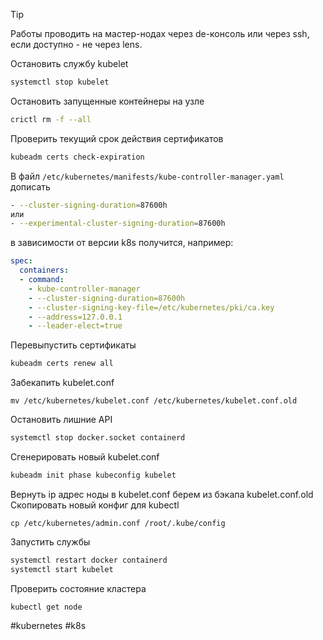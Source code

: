 >[!tip]
Работы проводить на мастер-нодах через de-консоль или через ssh, если доступно - не через lens.

Остановить службу kubelet

```bash
systemctl stop kubelet
```
Остановить запущенные контейнеры на узле
```bash
crictl rm -f --all
```
Проверить текущий срок действия сертификатов
```bash
kubeadm certs check-expiration
```
В файл `/etc/kubernetes/manifests/kube-controller-manager.yaml` дописать
```bash
- --cluster-signing-duration=87600h
или
- --experimental-cluster-signing-duration=87600h
```
в зависимости от версии k8s получится, например:
```yml
spec:
  containers:
  - command:
    - kube-controller-manager
    - --cluster-signing-duration=87600h
    - --cluster-signing-key-file=/etc/kubernetes/pki/ca.key
    - --address=127.0.0.1
    - --leader-elect=true
```
Перевыпустить сертификаты
```bash
kubeadm certs renew all
```
Забекапить kubelet.conf
```
mv /etc/kubernetes/kubelet.conf /etc/kubernetes/kubelet.conf.old
```
 Остановить лишние API
```bash
systemctl stop docker.socket containerd
```
Сгенерировать новый kubelet.conf
```bash
kubeadm init phase kubeconfig kubelet
```
Вернуть ip адрес ноды в kubelet.conf берем из бэкапа kubelet.conf.old
Скопировать новый конфиг для kubectl
```
cp /etc/kubernetes/admin.conf /root/.kube/config
```
Запустить службы
```bash
systemctl restart docker containerd
systemctl start kubelet
````
Проверить состояние кластера
```
kubectl get node
```

#kubernetes #k8s 